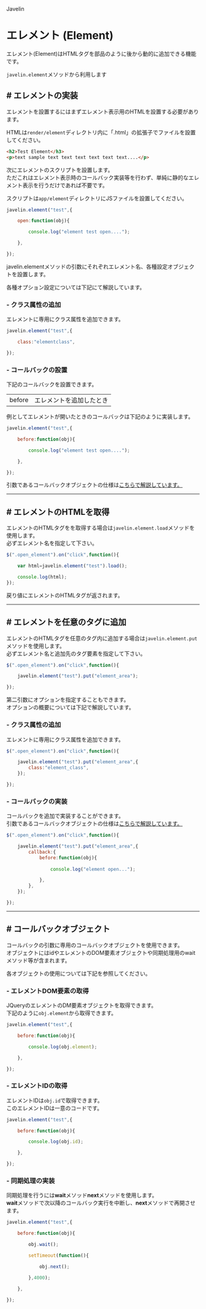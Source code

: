 Javelin

# エレメント (Element)

エレメント(Element)はHTMLタグを部品のように後から動的に追加できる機能です。

``javelin.element``メソッドから利用します

## # エレメントの実装

エレメントを設置するにはまずエレメント表示用のHTMLを設置する必要があります。

HTMLは``render/element``ディレクトリ内に「.html」の拡張子でファイルを設置してください。

```html | render/element/test.html
<h2>Test Element</h3>
<p>text sample text text text text text text....</p>
```

次にエレメントのスクリプトを設置します。  
ただこれはエレメント表示時のコールバック実装等を行わず、単純に静的なエレメント表示を行うだけであれば不要です。

スクリプトは``app/element``ディレクトリにJSファイルを設置してください。

```javascript | app/element/test.js
javelin.element("test",{

    open:function(obj){

        console.log("element test open....");

    },

});
```

javelin.elementメソッドの引数にそれぞれエレメント名、各種設定オブジェクトを設置します。

各種オプション設定については下記にて解説しています。

### - クラス属性の追加

エレメントに専用にクラス属性を追加できます。

```javascript | app/element/test.js
javelin.element("test",{

    class:"elementclass",

});
```

### - コールバックの設置

下記のコールバックを設置できます。

|||
|:--|:--|
|before|エレメントを追加したとき|

例としてエレメントが開いたときのコールバックは下記のように実装します。

```javascript | app/element/test.js
javelin.element("test",{

    before:function(obj){

        console.log("element test open....");

    },

});
```

引数であるコールバックオブジェクトの仕様は[こちらで解説しています。](#callback_object)


---

## # エレメントのHTMLを取得

エレメントのHTMLタグをを取得する場合は``javelin.element.load``メソッドを使用します。  
必ずエレメント名を指定して下さい。

```javascript | app/page/element.js
$(".open_element").on("click",function(){

    var html=javelin.element("test").load();

    console.log(html);
});
```

戻り値にエレメントのHTMLタグが返されます。

---

## # エレメントを任意のタグに追加

エレメントのHTMLタグを任意のタグ内に追加する場合は``javelin.element.put``メソッドを使用します。  
必ずエレメント名と追加先のタグ要素を指定して下さい。

```javascript | app/page/element.js
$(".open_element").on("click",function(){

    javelin.element("test").put("element_area");

});
```

第二引数にオプションを指定することもできます。  
オプションの概要については下記で解説しています。

### - クラス属性の追加

エレメントに専用にクラス属性を追加できます。

```javascript
$(".open_element").on("click",function(){

    javelin.element("test").put("element_area",{
        class:"element_class",
    });

});
```

### - コールバックの実装

コールバックを追加で実装することができます。  
引数であるコールバックオブジェクトの仕様は[こちらで解説しています。](#callback_object)

```javascript
$(".open_element").on("click",function(){

    javelin.element("test").put("element_area",{
        callback:{
            before:function(obj){
                
                console.log("element open...");

            },
        },
    });

});
```

---

<a id="callback_object"></a>

## # コールバックオブジェクト

コールバックの引数に専用のコールバックオブジェクトを使用できます。  
オブジェクトにはidやエレメントのDOM要素オブジェクトや同期処理用のwaitメソッド等が含まれます。

各オブジェクトの使用については下記を参照してください。

### - エレメントDOM要素の取得

JQueryのエレメントのDM要素オブジェクトを取得できます。  
下記のように``obj.element``から取得できます。

```javascript | app/element/test.js
javelin.element("test",{

    before:function(obj){

        console.log(obj.element);

    },

});
```

### - エレメントIDの取得

エレメントIDは``obj.id``で取得できます。  
このエレメントIDは一意のコードです。

```javascript | app/element/test.js
javelin.element("test",{

    before:function(obj){

        console.log(obj.id);

    },

});
```


### - 同期処理の実装

同期処理を行うには**wait**メソッド**next**メソッドを使用します。  
**wait**メソッドで次以降のコールバック実行を中断し、**next**メソッドで再開させます。

```javascript | app/element/test.js
javelin.element("test",{

    before:function(obj){

        obj.wait();

        setTimeout(function(){

            obj.next();

        },4000);

    },

});
```
